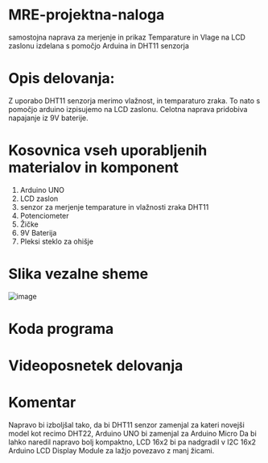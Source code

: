 # MRE-projektna-naloga
samostojna naprava za merjenje in prikaz Temparature in Vlage na LCD zaslonu izdelana s pomočjo Arduina in DHT11 senzorja

# Opis delovanja:
 Z uporabo DHT11 senzorja merimo vlažnost, in temparaturo zraka. To nato s pomočjo arduino izpisujemo na LCD zaslonu. Celotna naprava pridobiva napajanje iz 9V baterije.
 
# Kosovnica vseh uporabljenih materialov in komponent
1. Arduino UNO
2. LCD zaslon
3. senzor za merjenje temparature in vlažnosti zraka DHT11
4. Potenciometer
5. Žičke
6. 9V Baterija
7. Pleksi steklo za ohišje

# Slika vezalne sheme
![image](https://github.com/SoulSlayer213/MRE-projektna-naloga/assets/129843209/6c7115d6-8e9e-4f68-b47a-d625cc37b7c0)

# Koda programa

# Videoposnetek delovanja

# Komentar
 Napravo bi izboljšal tako, da bi DHT11 senzor zamenjal za kateri novejši model kot recimo DHT22, Arduino UNO bi zamenjal za Arduino Micro Da bi lahko naredil napravo bolj kompaktno, LCD 16x2 bi pa nadgradil v I2C 16x2 Arduino LCD Display Module za lažjo povezavo z manj žicami.
